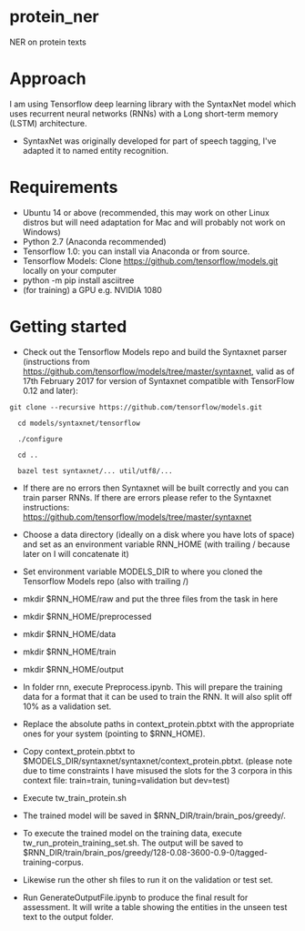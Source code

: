 # protein_ner
NER on protein texts

# Approach

I am using Tensorflow deep learning library with the SyntaxNet model which uses recurrent neural networks (RNNs) with a Long short-term memory (LSTM) architecture.
* SyntaxNet was originally developed for part of speech tagging, I've adapted it to named entity recognition.

# Requirements

* Ubuntu 14 or above (recommended, this may work on other Linux distros but will need adaptation for Mac and will probably not work on Windows)
* Python 2.7 (Anaconda recommended)
* Tensorflow 1.0: you can install via Anaconda or from source.
* Tensorflow Models: Clone https://github.com/tensorflow/models.git locally on your computer
* python -m pip install asciitree
* (for training) a GPU e.g. NVIDIA 1080

# Getting started

* Check out the Tensorflow Models repo and build the Syntaxnet parser (instructions from https://github.com/tensorflow/models/tree/master/syntaxnet, valid as of 17th February 2017 for version of Syntaxnet compatible with TensorFlow 0.12 and later):
```
git clone --recursive https://github.com/tensorflow/models.git

  cd models/syntaxnet/tensorflow
  
  ./configure
  
  cd ..
  
  bazel test syntaxnet/... util/utf8/...
```
* If there are no errors then Syntaxnet will be built correctly and you can train parser RNNs. If there are errors please refer to the Syntaxnet instructions: https://github.com/tensorflow/models/tree/master/syntaxnet
* Choose a data directory (ideally on a disk where you have lots of space) and set as an environment variable RNN_HOME (with trailing / because later on I will concatenate it)
* Set environment variable MODELS_DIR to where you cloned the Tensorflow Models repo (also with trailing /)

* mkdir $RNN_HOME/raw and put the three files from the task in here
* mkdir $RNN_HOME/preprocessed
* mkdir $RNN_HOME/data
* mkdir $RNN_HOME/train 
* mkdir $RNN_HOME/output 
* In folder rnn, execute Preprocess.ipynb. This will prepare the training data for a format that it can be used to train the RNN. It will also split off 10% as a validation set.
* Replace the absolute paths in context_protein.pbtxt with the appropriate ones for your system (pointing to $RNN_HOME).
* Copy context_protein.pbtxt to $MODELS_DIR/syntaxnet/syntaxnet/context_protein.pbtxt. (please note due to time constraints I have misused the slots for the 3 corpora in this context file: train=train, tuning=validation but dev=test)
* Execute tw_train_protein.sh
* The trained model will be saved in $RNN_DIR/train/brain_pos/greedy/.
* To execute the trained model on the training data, execute tw_run_protein_training_set.sh. The output will be saved to $RNN_DIR/train/brain_pos/greedy/128-0.08-3600-0.9-0/tagged-training-corpus.
* Likewise run the other sh files to run it on the validation or test set.
* Run GenerateOutputFile.ipynb to produce the final result for assessment. It will write a table showing the entities in the unseen test text to the output folder.
